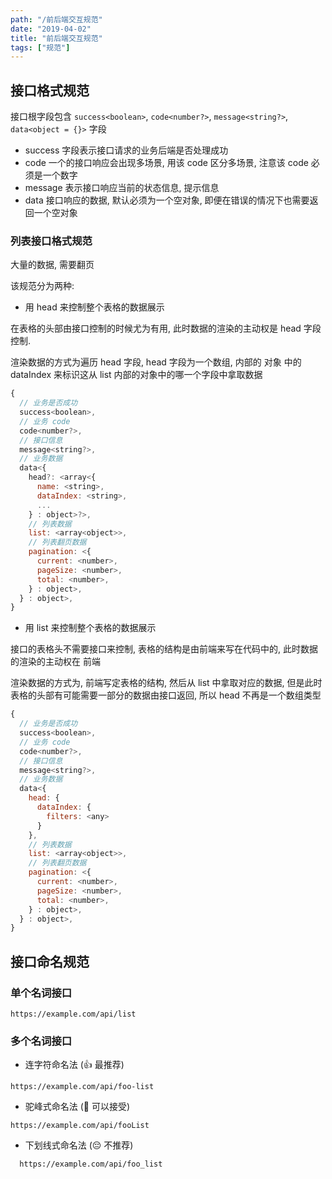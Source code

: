 ```yaml
---
path: "/前后端交互规范"
date: "2019-04-02"
title: "前后端交互规范"
tags: ["规范"]
---
```


## 接口格式规范

接口根字段包含 `success<boolean>`, `code<number?>`, `message<string?>`, `data<object = {}>` 字段

* success 字段表示接口请求的业务后端是否处理成功
* code 一个的接口响应会出现多场景, 用该 code 区分多场景, 注意该 code 必须是一个数字
* message 表示接口响应当前的状态信息, 提示信息
* data 接口响应的数据, 默认必须为一个空对象, 即便在错误的情况下也需要返回一个空对象

### 列表接口格式规范

大量的数据, 需要翻页

该规范分为两种:

* 用 head 来控制整个表格的数据展示

在表格的头部由接口控制的时候尤为有用, 此时数据的渲染的主动权是 head 字段控制.

渲染数据的方式为遍历 head 字段, head 字段为一个数组, 内部的 对象 中的 dataIndex 来标识这从 list 内部的对象中的哪一个字段中拿取数据

```js
{
  // 业务是否成功
  success<boolean>,
  // 业务 code
  code<number?>,
  // 接口信息
  message<string?>,
  // 业务数据
  data<{
    head?: <array<{
      name: <string>,
      dataIndex: <string>,
      ...
    } : object>?>,
    // 列表数据
    list: <array<object>>,
    // 列表翻页数据
    pagination: <{
      current: <number>,
      pageSize: <number>,
      total: <number>,
    } : object>,
  } : object>,
}
```

* 用 list 来控制整个表格的数据展示

接口的表格头不需要接口来控制, 表格的结构是由前端来写在代码中的, 此时数据的渲染的主动权在 前端

渲染数据的方式为, 前端写定表格的结构, 然后从 list 中拿取对应的数据, 但是此时表格的头部有可能需要一部分的数据由接口返回, 所以 head 不再是一个数组类型

```js
{
  // 业务是否成功
  success<boolean>,
  // 业务 code
  code<number?>,
  // 接口信息
  message<string?>,
  // 业务数据
  data<{
    head: {
      dataIndex: {
        filters: <any>
      }
    },
    // 列表数据
    list: <array<object>>,
    // 列表翻页数据
    pagination: <{
      current: <number>,
      pageSize: <number>,
      total: <number>,
    } : object>,
  } : object>,
}
```

## 接口命名规范

### 单个名词接口

```shell
https://example.com/api/list
````

### 多个名词接口

- 连字符命名法 (👍 最推荐)

```shell
https://example.com/api/foo-list
```

- 驼峰式命名法 (🤔 可以接受)

```shell
https://example.com/api/fooList
```

- 下划线式命名法 (😔 不推荐)

```shell
  https://example.com/api/foo_list
```
